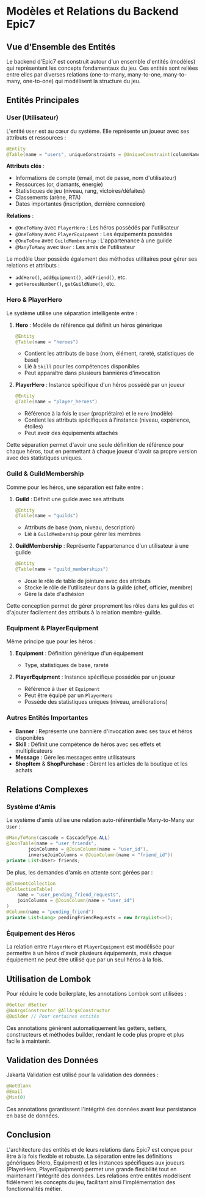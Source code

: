 # Modèles et Relations du Backend Epic7

## Vue d'Ensemble des Entités

Le backend d'Epic7 est construit autour d'un ensemble d'entités (modèles) qui représentent les concepts fondamentaux du jeu. Ces entités sont reliées entre elles par diverses relations (one-to-many, many-to-one, many-to-many, one-to-one) qui modélisent la structure du jeu.

## Entités Principales

### User (Utilisateur)

L'entité `User` est au cœur du système. Elle représente un joueur avec ses attributs et ressources :

```java
@Entity
@Table(name = "users", uniqueConstraints = @UniqueConstraint(columnNames = "email"))
```

**Attributs clés** :
- Informations de compte (email, mot de passe, nom d'utilisateur)
- Ressources (or, diamants, énergie)
- Statistiques de jeu (niveau, rang, victoires/défaites)
- Classements (arène, RTA)
- Dates importantes (inscription, dernière connexion)

**Relations** :
- `@OneToMany` avec `PlayerHero` : Les héros possédés par l'utilisateur
- `@OneToMany` avec `PlayerEquipment` : Les équipements possédés
- `@OneToOne` avec `GuildMembership` : L'appartenance à une guilde
- `@ManyToMany` avec `User` : Les amis de l'utilisateur

Le modèle User possède également des méthodes utilitaires pour gérer ses relations et attributs :
- `addHero()`, `addEquipment()`, `addFriend()`, etc.
- `getHeroesNumber()`, `getGuildName()`, etc.

### Hero & PlayerHero

Le système utilise une séparation intelligente entre :

1. **Hero** : Modèle de référence qui définit un héros générique
   ```java
   @Entity
   @Table(name = "heroes")
   ```
   - Contient les attributs de base (nom, élément, rareté, statistiques de base)
   - Lié à `Skill` pour les compétences disponibles
   - Peut apparaître dans plusieurs bannières d'invocation

2. **PlayerHero** : Instance spécifique d'un héros possédé par un joueur
   ```java
   @Entity
   @Table(name = "player_heroes")
   ```
   - Référence à la fois le `User` (propriétaire) et le `Hero` (modèle)
   - Contient les attributs spécifiques à l'instance (niveau, expérience, étoiles)
   - Peut avoir des équipements attachés

Cette séparation permet d'avoir une seule définition de référence pour chaque héros, tout en permettant à chaque joueur d'avoir sa propre version avec des statistiques uniques.

### Guild & GuildMembership

Comme pour les héros, une séparation est faite entre :

1. **Guild** : Définit une guilde avec ses attributs
   ```java
   @Entity
   @Table(name = "guilds")
   ```
   - Attributs de base (nom, niveau, description)
   - Lié à `GuildMembership` pour gérer les membres

2. **GuildMembership** : Représente l'appartenance d'un utilisateur à une guilde
   ```java
   @Entity
   @Table(name = "guild_memberships")
   ```
   - Joue le rôle de table de jointure avec des attributs
   - Stocke le rôle de l'utilisateur dans la guilde (chef, officier, membre)
   - Gère la date d'adhésion

Cette conception permet de gérer proprement les rôles dans les guildes et d'ajouter facilement des attributs à la relation membre-guilde.

### Equipment & PlayerEquipment

Même principe que pour les héros :

1. **Equipment** : Définition générique d'un équipement
   - Type, statistiques de base, rareté

2. **PlayerEquipment** : Instance spécifique possédée par un joueur
   - Référence à `User` et `Equipment`
   - Peut être équipé par un `PlayerHero`
   - Possède des statistiques uniques (niveau, améliorations)

### Autres Entités Importantes

- **Banner** : Représente une bannière d'invocation avec ses taux et héros disponibles
- **Skill** : Définit une compétence de héros avec ses effets et multiplicateurs
- **Message** : Gère les messages entre utilisateurs
- **ShopItem** & **ShopPurchase** : Gèrent les articles de la boutique et les achats

## Relations Complexes

### Système d'Amis

Le système d'amis utilise une relation auto-référentielle Many-to-Many sur `User` :

```java
@ManyToMany(cascade = CascadeType.ALL)
@JoinTable(name = "user_friends",
        joinColumns = @JoinColumn(name = "user_id"),
        inverseJoinColumns = @JoinColumn(name = "friend_id"))
private List<User> friends;
```

De plus, les demandes d'amis en attente sont gérées par :

```java
@ElementCollection
@CollectionTable(
    name = "user_pending_friend_requests",
    joinColumns = @JoinColumn(name = "user_id")
)
@Column(name = "pending_friend")
private List<Long> pendingFriendRequests = new ArrayList<>();
```

### Équipement des Héros

La relation entre `PlayerHero` et `PlayerEquipment` est modélisée pour permettre à un héros d'avoir plusieurs équipements, mais chaque équipement ne peut être utilisé que par un seul héros à la fois.

## Utilisation de Lombok

Pour réduire le code boilerplate, les annotations Lombok sont utilisées :

```java
@Getter @Setter
@NoArgsConstructor @AllArgsConstructor
@Builder // Pour certaines entités
```

Ces annotations génèrent automatiquement les getters, setters, constructeurs et méthodes builder, rendant le code plus propre et plus facile à maintenir.

## Validation des Données

Jakarta Validation est utilisé pour la validation des données :

```java
@NotBlank
@Email
@Min(0)
```

Ces annotations garantissent l'intégrité des données avant leur persistance en base de données.

## Conclusion

L'architecture des entités et de leurs relations dans Epic7 est conçue pour être à la fois flexible et robuste. La séparation entre les définitions génériques (Hero, Equipment) et les instances spécifiques aux joueurs (PlayerHero, PlayerEquipment) permet une grande flexibilité tout en maintenant l'intégrité des données. Les relations entre entités modélisent fidèlement les concepts du jeu, facilitant ainsi l'implémentation des fonctionnalités métier.
